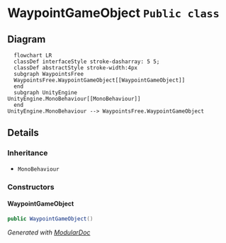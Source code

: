 # WaypointGameObject `Public class`

## Diagram
```mermaid
  flowchart LR
  classDef interfaceStyle stroke-dasharray: 5 5;
  classDef abstractStyle stroke-width:4px
  subgraph WaypointsFree
  WaypointsFree.WaypointGameObject[[WaypointGameObject]]
  end
  subgraph UnityEngine
UnityEngine.MonoBehaviour[[MonoBehaviour]]
  end
UnityEngine.MonoBehaviour --> WaypointsFree.WaypointGameObject
```

## Details
### Inheritance
 - `MonoBehaviour`

### Constructors
#### WaypointGameObject
```csharp
public WaypointGameObject()
```

*Generated with* [*ModularDoc*](https://github.com/hailstorm75/ModularDoc)
